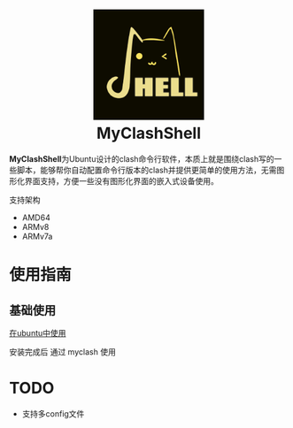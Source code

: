 <h1 align="center">
  <img src="./doc/logo.png" alt="Clash" width="200">
  <br>MyClashShell<br>
</h1>

**MyClashShell**为Ubuntu设计的clash命令行软件，本质上就是围绕clash写的一些脚本，能够帮你自动配置命令行版本的clash并提供更简单的使用方法，无需图形化界面支持，方便一些没有图形化界面的嵌入式设备使用。

支持架构 

- AMD64
- ARMv8
- ARMv7a

# 使用指南
## 基础使用
[在ubuntu中使用](./doc/%E5%9C%A8ubuntu%E4%B8%AD%E4%BD%BF%E7%94%A8.md)

<!-- [在docker中使用](./doc/%E5%9C%A8docker%E4%B8%AD%E4%BD%BF%E7%94%A8.md)

[在wsl2中使用](./doc/%E5%9C%A8wsl%E4%B8%AD%E4%BD%BF%E7%94%A8.md) -->
安装完成后 通过 myclash 使用

# TODO 

- 支持多config文件